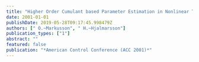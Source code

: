 ```yaml
---
title: "Higher Order Cumulant based Parameter Estimation in Nonlinear Time Series Models"
date: 2001-01-01
publishDate: 2019-05-28T09:17:45.998479Z
authors: [" O.~Markusson", " H.~Hjalmarsson"]
publication_types: ["1"]
abstract: ""
featured: false
publication: "*American Control Conference (ACC 2001)*"
---
```


